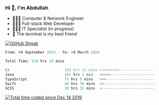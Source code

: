 <h3>Hi 👋, I'm Abdullah</h3>

- 👷🏼‍♂️ Computer & Network Engineer
- 👨🏻‍💻 Full-stack Web Developer
- 👨🏻‍💻 IT Specialist (in progress)
- 🖤 The terminal is my best friend

[![GitHub Streak](https://streak-stats.demolab.com?user=al3bad&theme=transparent&date_format=j%20M%5B%20Y%5D)](https://git.io/streak-stats)

<!--START_SECTION:waka-->

```python
From: 04 September 2023 - To: 04 March 2024

Total Time: 539 hrs 18 mins

C#                         193 hrs 13 mins >>>>>>>>>----------------   35.52 %
Java                       101 hrs 1 min   >>>>>--------------------   18.57 %
TypeScript                 75 hrs 9 mins   >>>----------------------   13.82 %
Swift                      48 hrs 38 mins  >>-----------------------   08.94 %
SCSS                       30 hrs 32 mins  >------------------------   05.61 %
```

<!--END_SECTION:waka-->

<p>
  <a href="https://wakatime.com/@ce2a2aac-0d6b-4d65-b864-8a4bcaf12967"><img src="https://wakatime.com/badge/user/ce2a2aac-0d6b-4d65-b864-8a4bcaf12967.svg" alt="Total time coded since Dec 14 2019" /></a>
</p>
